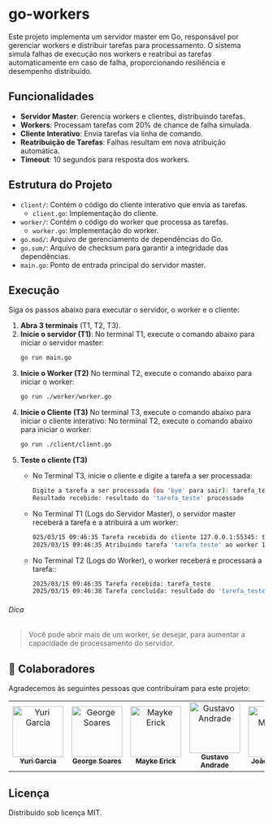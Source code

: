 # go-workers

Este projeto implementa um servidor master em Go, responsável por gerenciar workers e distribuir tarefas para processamento. O sistema simula falhas de execução nos workers e reatribui as tarefas automaticamente em caso de falha, proporcionando resiliência e desempenho distribuído.


## Funcionalidades

- **Servidor Master**: Gerencia workers e clientes, distribuindo tarefas.
- **Workers**: Processam tarefas com 20% de chance de falha simulada.
- **Cliente Interativo**: Envia tarefas via linha de comando.
- **Reatribuição de Tarefas**: Falhas resultam em nova atribuição automática.
- **Timeout**: 10 segundos para resposta dos workers.



## Estrutura do Projeto

- `client/`: Contém o código do cliente interativo que envia as tarefas.
  - `client.go`: Implementação do cliente.
- `worker/`: Contém o código do worker que processa as tarefas.
  - `worker.go`: Implementação do worker.
- `go.mod/`: Arquivo de gerenciamento de dependências do Go.
- `go.sum/`: Arquivo de checksum para garantir a integridade das dependências.
- `main.go`: Ponto de entrada principal do servidor master.

## Execução

Siga os passos abaixo para executar o servidor, o worker e o cliente:

1. **Abra 3 terminais** (T1, T2, T3).
2. **Inicie o servidor (T1)**:
   No terminal T1, execute o comando abaixo para iniciar o servidor master:
   ```bash
   go run main.go
   ```
3. **Inicie o Worker (T2)**
  No terminal T2, execute o comando abaixo para iniciar o worker:
   ```bash
   go run ./worker/worker.go
   ```
4. **Inicie o Cliente (T3)**
  No terminal T3, execute o comando abaixo para iniciar o cliente interativo:
  No terminal T2, execute o comando abaixo para iniciar o worker:
   ```bash
   go run ./client/client.go
   ```
5. **Teste o cliente (T3)**
   - No Terminal T3, inicie o cliente e digite a tarefa a ser processada:
      ```bash
      Digite a tarefa a ser processada (ou 'bye' para sair): tarefa_teste
      Resultado recebido: resultado do 'tarefa_teste' processado
      ```

    - No Terminal T1 (Logs do Servidor Master), o servidor master receberá a tarefa e a atribuirá a um worker:
      ```bash
      025/03/15 09:46:35 Tarefa recebida do cliente 127.0.0.1:55345: tarefa_teste
      2025/03/15 09:46:35 Atribuindo tarefa 'tarefa_teste' ao worker 127.0.0.1:55342
      ```

    - No Terminal T2 (Logs do Worker), o worker receberá e processará a tarefa::
      ```bash
      2025/03/15 09:46:35 Tarefa recebida: tarefa_teste
      2025/03/15 09:46:38 Tarefa concluída: resultado do 'tarefa_teste' processado
      ```   

###### Dica
>Você pode abrir mais de um worker, se desejar, para aumentar a capacidade de processamento do servidor.

## 🤝 Colaboradores

Agradecemos às seguintes pessoas que contribuíram para este projeto:

<table>
  <tr>
    <td align="center">
      <a href="https://github.com/YuriGarciaRibeiro">
        <img src="https://avatars.githubusercontent.com/u/81641949?v=4" width="100px;" alt="Yuri Garcia"/><br>
        <sub><b>Yuri Garcia</b></sub>
      </a>
    </td>
    <td align="center">
      <a href="https://github.com/George-b1t">
        <img src="https://avatars.githubusercontent.com/u/67129166?v=4" width="100px;" alt="George Soares"/><br>
        <sub><b>George Soares</b></sub>
      </a>
    </td>
    <td align="center">
      <a href="https://github.com/MaykeESA">
        <img src="https://avatars.githubusercontent.com/u/81484737?v=4" width="100px;" alt="Mayke Erick"/><br>
        <sub><b>Mayke Erick</b></sub>
      </a>
    </td>
    <td align="center">
      <a href="https://github.com/GugaAAndrade">
        <img src="https://avatars.githubusercontent.com/u/105755546?v=4" width="100px;" alt="Gustavo Andrade"/><br>
        <sub><b>Gustavo Andrade</b></sub>
      </a>
    </td>
    <td align="center">
      <a href="https://github.com/jmcanario1">
        <img src="https://avatars.githubusercontent.com/u/79545726?v=4" width="100px;" alt="João Marcelo"/><br>
        <sub><b>João Marcelo</b></sub>
      </a>
    </td>
  </tr>
</table>


## Licença
Distribuído sob licença MIT.